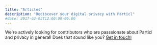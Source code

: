 ```yaml
---
title: "Articles"
description: "Rediscover your digital privacy with Particl"
#date: 2017-03-02T12:00:00-05:00
---
```

We're actively looking for contributors who are passsionate about Particl and privacy in general! Does that sound like you? [Get in touch!](/contact)